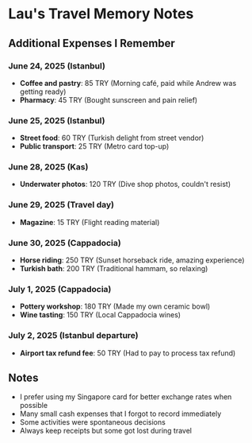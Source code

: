 # Lau's Travel Memory Notes

## Additional Expenses I Remember

### June 24, 2025 (Istanbul)

- **Coffee and pastry**: 85 TRY (Morning café, paid while Andrew was getting ready)
- **Pharmacy**: 45 TRY (Bought sunscreen and pain relief)

### June 25, 2025 (Istanbul)

- **Street food**: 60 TRY (Turkish delight from street vendor)
- **Public transport**: 25 TRY (Metro card top-up)

### June 28, 2025 (Kas)

- **Underwater photos**: 120 TRY (Dive shop photos, couldn't resist)

### June 29, 2025 (Travel day)

- **Magazine**: 15 TRY (Flight reading material)

### June 30, 2025 (Cappadocia)

- **Horse riding**: 250 TRY (Sunset horseback ride, amazing experience)
- **Turkish bath**: 200 TRY (Traditional hammam, so relaxing)

### July 1, 2025 (Cappadocia)

- **Pottery workshop**: 180 TRY (Made my own ceramic bowl)
- **Wine tasting**: 150 TRY (Local Cappadocia wines)

### July 2, 2025 (Istanbul departure)

- **Airport tax refund fee**: 50 TRY (Had to pay to process tax refund)

## Notes

- I prefer using my Singapore card for better exchange rates when possible
- Many small cash expenses that I forgot to record immediately
- Some activities were spontaneous decisions
- Always keep receipts but some got lost during travel
